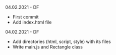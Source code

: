 
04.02.2021 - DF
- First commit
- Add index.html file

04.02.2021 - DF
- Add directories (html, script, style) with its files
- Write main.js and Rectangle class